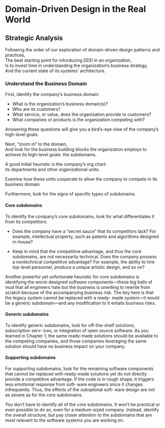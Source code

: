 # Domain-Driven Design in the Real World

## Strategic Analysis

Following the order of our exploration of domain-driven design patterns and practices,  
The best starting point for introducing DDD in an organization,  
Is to invest time in understanding the organization’s business strategy,  
And the current state of its systems’ architecture.

### Understand the Business Domain

First, identify the company’s business domain:

- What is the organization’s business domain(s)?
- Who are its customers?
- What service, or value, does the organization provide to customers?
- What companies or products is the organization competing with?

Answering these questions will give you a bird’s-eye view of the company’s high-level goals.

Next, “zoom in” to the domain,  
And look for the business building blocks the organization employs to achieve its high-level goals: the subdomains.

A good initial heuristic is the company’s org chart:  
its departments and other organizational units.

Examine how these units cooperate to allow the company to compete in its business domain.

Furthermore, look for the signs of specific types of subdomains.

#### Core subdomains

To identify the company’s core subdomains, look for what differentiates it from its
competitors:

- Does the company have a “secret sauce” that its competitors lack? For example,
  intellectual property, such as patents and algorithms designed in-house?

- Keep in mind that the competitive advantage, and thus the core subdomains, are
  not necessarily technical. Does the company possess a nontechnical competitive advantage? For example, the ability to hire top-level personnel, produce a unique
  artistic design, and so on?

Another powerful yet unfortunate heuristic for core subdomains is identifying the
worst-designed software components—those big balls of mud that all engineers hate
but the business is unwilling to rewrite from scratch because of the accompanying
business risk. The key here is that the legacy system cannot be replaced with a ready-
made system—it would be a generic subdomain—and any modification to it entails
business risks.

#### Generic subdomains

To identify generic subdomains, look for off-the-shelf solutions, subscription serv‐
ices, or integration of open source software. As you learned in Chapter 1, the same
ready-made solutions should be available to the competing companies, and those
companies leveraging the same solution should have no business impact on your
company.

#### Supporting subdomains

For supporting subdomains, look for the remaining software components that cannot
be replaced with ready-made solutions yet do not directly provide a competitive
advantage. If the code is in rough shape, it triggers less emotional response from soft‐
ware engineers since it changes infrequently. Thus, the effects of the suboptimal soft‐
ware design are not as severe as for the core subdomains.

You don’t have to identify all of the core subdomains. It won’t be practical or even
possible to do so, even for a medium-sized company. Instead, identify the overall
structure, but pay closer attention to the subdomains that are most relevant to the
software systems you are working on.
